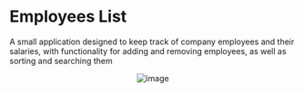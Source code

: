 # Employees List

A small application designed to keep track of company employees and their salaries, with functionality for adding and removing employees, as well as sorting and searching them

<div align="center">
  <img src="https://i.ibb.co/VSpLvLC/image.png" alt="image" border="0">
</div>
